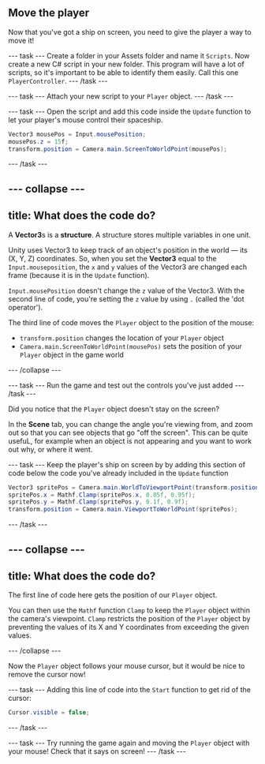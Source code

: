 ## Move the player
Now that you've got a ship on screen, you need to give the player a way to move it!

--- task ---
Create a folder in your Assets folder and name it `Scripts`. Now create a new C# script in your new folder. This program will have a lot of scripts, so it's important to be able to identify them easily. Call this one `PlayerController`. 
--- /task ---

--- task ---
Attach your new script to your `Player` object.
--- /task ---

--- task ---
Open the script and add this code inside the `Update` function to let your player's mouse control their spaceship.

```csharp
Vector3 mousePos = Input.mousePosition;  
mousePos.z = 15f;
transform.position = Camera.main.ScreenToWorldPoint(mousePos);
```
--- /task ---

--- collapse ---
---
title: What does the code do?
---

A **Vector3**s is a **structure**. A structure stores multiple variables in one unit.

Unity uses Vector3 to keep track of an object's position in the world — its (X, Y, Z) coordinates. So, when you set the **Vector3** equal to the `Input.mouseposition`, the `x` and `y` values of the Vector3 are changed each frame (because it is in the `Update` function).

`Input.mousePosition` doesn't change the `z` value of the Vector3. With the second line of code, you're setting the `z` value by using `.` (called the 'dot operator').

The third line of code moves the `Player` object to the position of the mouse:
* `transform.position` changes the location of your `Player` object
* `Camera.main.ScreenToWorldPoint(mousePos)` sets the position of your `Player` object in the game world

--- /collapse ---

--- task ---
Run the game and test out the controls you've just added
--- /task ---

Did you notice that the `Player` object doesn't stay on the screen? 

In the **Scene** tab, you can change the angle you're viewing from, and zoom out so that you can see objects that go "off the screen". This can be quite usefuL, for example when an object is not appearing and you want to work out why, or where it went.

--- task ---
Keep the player's ship on screen by by adding this section of code below the code you've already included in the `Update` function
    
```csharp
Vector3 spritePos = Camera.main.WorldToViewportPoint(transform.position);
spritePos.x = Mathf.Clamp(spritePos.x, 0.05f, 0.95f);
spritePos.y = Mathf.Clamp(spritePos.y, 0.1f, 0.9f);
transform.position = Camera.main.ViewportToWorldPoint(spritePos);
```
--- /task ---

--- collapse ---
---
title: What does the code do?
---
  
The first line of code here gets the position of our `Player` object.

You can then use the `Mathf` function `Clamp` to keep the `Player` object within the camera's viewpoint. `Clamp` restricts the position of the `Player` object by preventing the values of its X and Y coordinates from exceeding the given values.

--- /collapse ---

Now the `Player` object follows your mouse cursor, but it would be nice to remove the cursor now!

--- task ---
Adding this line of code into the `Start` function to get rid of the cursor:

```csharp
Cursor.visible = false;
```
--- /task ---

--- task ---
Try running the game again and moving the `Player` object with your mouse! Check that it says on screen!
--- /task ---
